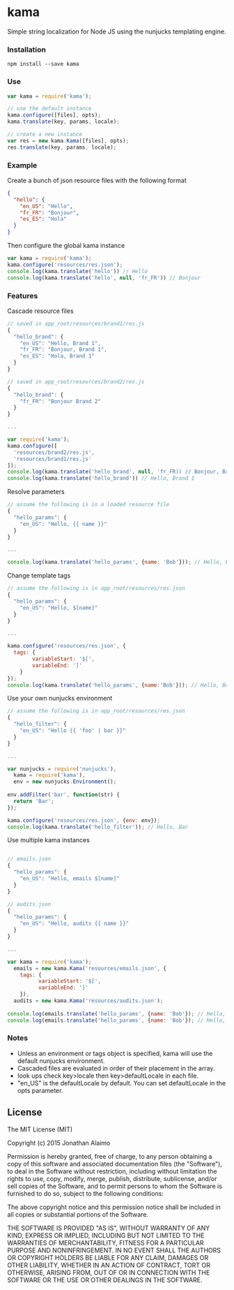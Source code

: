 # kama
Simple string localization for Node JS using the nunjucks templating engine.

### Installation
`npm install --save kama`

### Use
```js
var kama = require('kama');

// use the default instance
kama.configure([files], opts);
kama.translate(key, params, locale);

// create a new instance
var res = new kama.Kama([files], opts);
res.translate(key, params, locale);
```

### Example
Create a bunch of json resource files with the following format

```json
{
  "hello": {
    "en_US": "Hello",
    "fr_FR": "Bonjour",
    "es_ES": "Hola"
  }
}
```

Then configure the global kama instance
```js
var kama = require('kama');
kama.configure('resources/res.json');
console.log(kama.translate('hello')) // Hello
console.log(kama.translate('hello', null, 'fr_FR')) // Bonjour
```

### Features
Cascade resource files
```js
// saved in app_root/resources/brand1/res.js
{
  "hello_brand": {
    "en_US": "Hello, Brand 1",
    "fr_FR": "Bonjour, Brand 1",
    "es_ES": "Hola, Brand 1"
  }
}

// saved in app_root/resources/brand2/res.js
{
  "hello_brand": {
    "fr_FR": "Bonjour Brand 2"
  }
}

...

var require('kama');
kama.configure([
  'resources/brand2/res.js',
  'resources/brand1/res.js'
]);
console.log(kama.translate('hello_brand', null, 'fr_FR)) // Bonjour, Brand 2
console.log(kama.translate('hello_brand')) // Hello, Brand 1
```

Resolve parameters
```js
// assume the following is in a loaded resource file
{
  "hello_params": {
    "en_US": "Hello, {{ name }}"
  }
}

...

console.log(kama.translate('hello_params', {name: 'Bob'})); // Hello, Bob
```

Change template tags
```js
// assume the following is in app_root/resources/res.json
{
  "hello_params": {
    "en_US": "Hello, $[name]"
  }
}

...

kama.configure('resources/res.json', {
  tags: {
		variableStart: '$[',
		variableEnd: ']'
	}
});
console.log(kama.translate('hello_params', {name:'Bob'})); // Hello, Bob
```

Use your own nunjucks environment
```js
// assume the following is in app_root/resources/res.json
{
  "hello_filter": {
    "en_US": "Hello {{ 'foo' | bar }}"
  }
}

...

var nunjucks = require('nunjucks'),
  kama = require('kama'),
  env = new nunjucks.Environment();
  
env.addFilter('bar', function(str) {
  return 'Bar';
});

kama.configure('resources/res.json', {env: env});
console.log(kama.translate('hello_filter')); // Hello, Bar
```

Use multiple kama instances
```js

// emails.json
{
  "hello_params": {
    "en_US": "Hello, emails $[name]"
  }
}

// audits.json
{
  "hello_params": {
    "en_US": "Hello, audits {{ name }}"
  }
}

...

var kama = require('kama');
  emails = new kama.Kama('resources/emails.json', {
    tags: {
		  variableStart: '$[',
		  variableEnd: ']'
	}),
  audits = new kama.Kama('resources/audits.json');
  
console.log(emails.translate('hello_params', {name: 'Bob'}); // Hello, emails Bob
console.log(emails.translate('hello_params', {name: 'Bob'}); // Hello, audits Bob
```

### Notes
* Unless an environment or tags object is specified, kama will use the default nunjucks environment.
* Cascaded files are evaluated in order of their placement in the array.
* look ups check key>locale then key>defaultLocale in each file.
* "en_US" is the defaultLocale by default.  You can set defaultLocale in the opts parameter.

## License

The MIT License (MIT)

Copyright (c) 2015 Jonathan Alaimo

Permission is hereby granted, free of charge, to any person obtaining a copy
of this software and associated documentation files (the "Software"), to deal
in the Software without restriction, including without limitation the rights
to use, copy, modify, merge, publish, distribute, sublicense, and/or sell
copies of the Software, and to permit persons to whom the Software is
furnished to do so, subject to the following conditions:

The above copyright notice and this permission notice shall be included in all
copies or substantial portions of the Software.

THE SOFTWARE IS PROVIDED "AS IS", WITHOUT WARRANTY OF ANY KIND, EXPRESS OR
IMPLIED, INCLUDING BUT NOT LIMITED TO THE WARRANTIES OF MERCHANTABILITY,
FITNESS FOR A PARTICULAR PURPOSE AND NONINFRINGEMENT. IN NO EVENT SHALL THE
AUTHORS OR COPYRIGHT HOLDERS BE LIABLE FOR ANY CLAIM, DAMAGES OR OTHER
LIABILITY, WHETHER IN AN ACTION OF CONTRACT, TORT OR OTHERWISE, ARISING FROM,
OUT OF OR IN CONNECTION WITH THE SOFTWARE OR THE USE OR OTHER DEALINGS IN THE
SOFTWARE.

